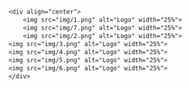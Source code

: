 
    <div align="center">
        <img src="img/1.png" alt="Logo" width="25%">
        <img src="img/7.png" alt="Logo" width="25%">
        <img src="img/2.png" alt="Logo" width="25%">
	<img src="img/3.png" alt="Logo" width="25%">
	<img src="img/4.png" alt="Logo" width="25%">
	<img src="img/5.png" alt="Logo" width="25%">
	<img src="img/6.png" alt="Logo" width="25%">
    </div>
